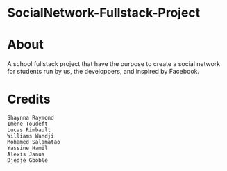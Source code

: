 # SocialNetwork-Fullstack-Project

# About
A school fullstack project that have the purpose to create a social network for students run by us, the developpers, and inspired by Facebook.

# Credits
    Shaynna Raymond
    Imène Toudeft
    Lucas Rimbault
    Williams Wandji
    Mohamed Salamatao
    Yassine Hamil
    Alexis Janus
    Djédjé Gboble

